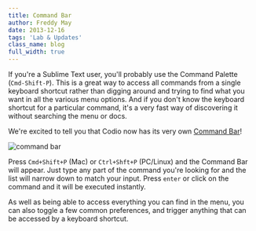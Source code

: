 ```yaml
---
title: Command Bar
author: Freddy May
date: 2013-12-16
tags: 'Lab & Updates'
class_name: blog
full_width: true
---
```


If you're a Sublime Text user, you'll probably use the Command Palette (`Cmd-Shift-P`). This is a great way to access all commands from a single keyboard shortcut rather than digging around and trying to find what you want in all the various menu options. And if you don't know the keyboard shortcut for a particular command, it's a very fast way of discovering it without searching the menu or docs.

We're excited to tell you that Codio now has its very own [Command Bar](/docs/command-bar)!

![command bar](blog/command-bar.gif)

Press `Cmd+Shift+P` (Mac) or `Ctrl+Shft+P` (PC/Linux) and the Command Bar will appear. Just type any part of the command you're looking for and the list will narrow down to match your input. Press `enter` or click on the command and it will be executed instantly.

As well as being able to access everything you can find in the menu, you can also toggle a few common preferences, and trigger anything that can be accessed by a keyboard shortcut.